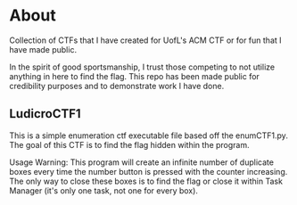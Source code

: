# About
Collection of CTFs that I have created for UofL's ACM CTF or for fun that I have made public.

In the spirit of good sportsmanship, I trust those competing to not utilize anything in here to find the flag. This repo has been made public for credibility purposes and to demonstrate work I have done.

## LudicroCTF1
This is a simple enumeration ctf executable file based off the enumCTF1.py. The goal of this CTF is to find the flag hidden within the program.

Usage Warning: This program will create an infinite number of duplicate boxes every time the number button is pressed with the counter increasing. The only way to close these boxes is to find the flag or close it within Task Manager (it's only one task, not one for every box).
